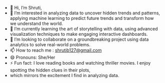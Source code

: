 - 👋 Hi, I’m Shruti,
- 👀 I’m interested in analyzing data to uncover hidden trends and patterns, applying machine learning to predict future trends and transform how we understand the world.
- 🌱 I’m currently learning the art of storytelling with data, using advanced visualization techniques to make engaging interactive dashboards.
- 💞️ I’m looking to collaborate on a groundbreaking project using data analytics to solve real-world problems.
- 📫 How to reach me : shrutib127@gmail.com
- 😄 Pronouns: She/Her
- ⚡ Fun fact: I love reading books and watching thriller movies. I enjoy spotting the hidden clues in their plots,
-    which mirrors the excitement I find in analyzing data.

<!---
shrub127/shrub127 is a ✨ special ✨ repository because its `README.md` (this file) appears on your GitHub profile.
You can click the Preview link to take a look at your changes.
--->
